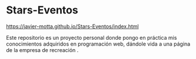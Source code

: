 # Stars-Eventos

https://javier-motta.github.io/Stars-Eventos/index.html
 
Este repositorio es un proyecto personal donde pongo en práctica mis conocimientos adquiridos en programación web, dándole vida a una página de la empresa de recreación .
